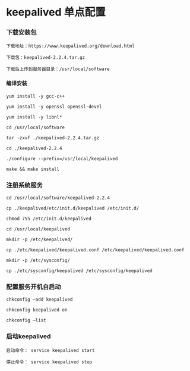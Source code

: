 
# keepalived 单点配置

### 下载安装包

    下载地址：https://www.keepalived.org/download.html

    下载包：keepalived-2.2.4.tar.gz

    下载后上传到服务器目录：/usr/local/software

#### 编译安装

    yum install -y gcc-c++

    yum install -y openssl openssl-devel

    yum install -y libnl*

    cd /usr/local/software

    tar -zxvf ./keepalived-2.2.4.tar.gz

    cd ./keepalived-2.2.4

    ./configure --prefix=/usr/local/keepalived

    make && make install

### 注册系统服务

    cd /usr/local/software/keepalived-2.2.4

    cp ./keepalived/etc/init.d/keepalived /etc/init.d/

    chmod 755 /etc/init.d/keepalived

    cd /usr/local/keepalived

    mkdir -p /etc/keepalived/

    cp ./etc/keepalived/keepalived.conf /etc/keepalived/keepalived.conf

    mkdir -p /etc/sysconfig/

    cp ./etc/sysconfig/keepalived /etc/sysconfig/keepalived

### 配置服务开机自启动

    chkconfig –add keepalived

    chkconfig keepalived on

    chkconfig –list

### 启动keepalived

    启动命令： service keepalived start

    停止命令： service keepalived stop
